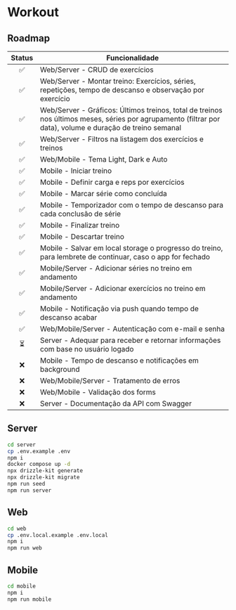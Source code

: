 # Workout

## Roadmap
Status|Funcionalidade
:-:| -
✅|Web/Server - CRUD de exercícios
✅|Web/Server - Montar treino: Exercícios, séries, repetições, tempo de descanso e observação por exercício
✅|Web/Server - Gráficos: Últimos treinos, total de treinos nos últimos meses, séries por agrupamento (filtrar por data), volume e duração de treino semanal
✅|Web/Server - Filtros na listagem dos exercícios e treinos
✅|Web/Mobile - Tema Light, Dark e Auto
✅|Mobile - Iniciar treino
✅|Mobile - Definir carga e reps por exercícios
✅|Mobile - Marcar série como concluída
✅|Mobile - Temporizador com o tempo de descanso para cada conclusão de série 
✅|Mobile - Finalizar treino
✅|Mobile - Descartar treino
✅|Mobile - Salvar em local storage o progresso do treino, para lembrete de continuar, caso o app for fechado
✅|Mobile/Server - Adicionar séries no treino em andamento
✅|Mobile/Server - Adicionar exercícios no treino em andamento
✅|Mobile - Notificação via push quando tempo de descanso acabar
✅|Web/Mobile/Server - Autenticação com e-mail e senha
⏳|Server - Adequar para receber e retornar informações com base no usuário logado
❌|Mobile - Tempo de descanso e notificações em background
❌|Web/Mobile/Server - Tratamento de erros
❌|Web/Mobile - Validação dos forms
❌|Server - Documentação da API com Swagger

## Server

```bash
cd server
cp .env.example .env
npm i
docker compose up -d
npx drizzle-kit generate
npx drizzle-kit migrate
npm run seed
npm run server
```

## Web

```bash
cd web
cp .env.local.example .env.local
npm i
npm run web
```

## Mobile

```bash
cd mobile
npm i
npm run mobile
```
